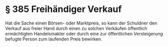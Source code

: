 # § 385 Freihändiger Verkauf
Hat die Sache einen Börsen- oder Marktpreis, so kann der Schuldner den Verkauf aus freier Hand durch einen zu solchen Verkäufen öffentlich ermächtigten Handelsmakler oder durch eine zur öffentlichen Versteigerung befugte Person zum laufenden Preis bewirken.